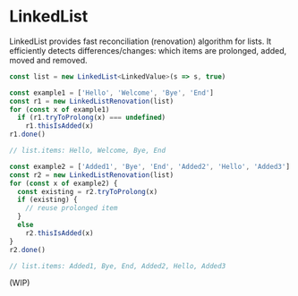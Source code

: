 
# **LinkedList**

LinkedList provides fast reconciliation (renovation)
algorithm for lists. It efficiently detects
differences/changes: which items are prolonged, added,
moved and removed.

``` typescript
const list = new LinkedList<LinkedValue>(s => s, true)

const example1 = ['Hello', 'Welcome', 'Bye', 'End']
const r1 = new LinkedListRenovation(list)
for (const x of example1)
  if (r1.tryToProlong(x) === undefined)
    r1.thisIsAdded(x)
r1.done()

// list.items: Hello, Welcome, Bye, End

const example2 = ['Added1', 'Bye', 'End', 'Added2', 'Hello', 'Added3']
const r2 = new LinkedListRenovation(list)
for (const x of example2) {
  const existing = r2.tryToProlong(x)
  if (existing) {
    // reuse prolonged item
  }
  else
    r2.thisIsAdded(x)
}
r2.done()

// list.items: Added1, Bye, End, Added2, Hello, Added3
```

(WIP)
